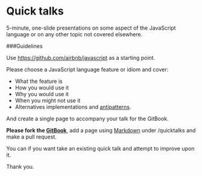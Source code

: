 # Quick talks

5-minute, one-slide presentations on some aspect of the JavaScript language or on any other topic not covered elsewhere. 

###Guidelines

Use https://github.com/airbnb/javascript as a starting point.

Please choose a JavaScript language feature or idiom and cover:

* What the feature is
* How you would use it
* Why you would use it
* When you might not use it
* Alternatives implementations and [antipatterns](http://en.wikipedia.org/wiki/Anti-pattern).

And create a single page to accompany your talk for the GitBook.

**Please fork the [GitBook](https://github.com/selforganising/book)**, add a page using [Markdown](http://gitbookio.gitbooks.io/markdown/) under /quicktalks and make a pull request.

You can if you want take an existing quick talk and attempt to improve upon it.

Thank you.

